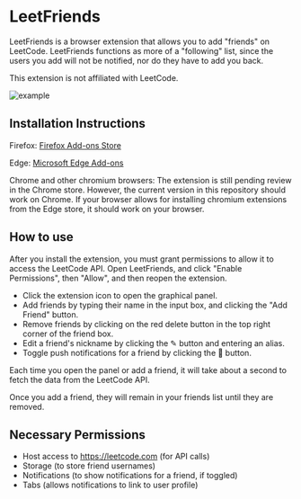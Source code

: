 # LeetFriends

LeetFriends is a browser extension that allows you to add "friends" on LeetCode. LeetFriends functions as more of a "following" list, since the users you add will not be notified, nor do they have to add you back.

This extension is not affiliated with LeetCode.

![example](https://raw.githubusercontent.com/ericanderson2/leet-friends/main/example.png)

## Installation Instructions

Firefox: [Firefox Add-ons Store](https://addons.mozilla.org/en-US/firefox/addon/leetfriends/)

Edge: [Microsoft Edge Add-ons](https://microsoftedge.microsoft.com/addons/detail/leetfriends/bidcgeceaakflgkjapkaajgcdhepfimn)

Chrome and other chromium browsers: The extension is still pending review in the Chrome store. However, the current version in this repository should work on Chrome. If your browser allows for installing chromium extensions from the Edge store, it should work on your browser.

## How to use

After you install the extension, you must grant permissions to allow it to access the LeetCode API. Open LeetFriends, and click "Enable Permissions", then "Allow", and then reopen the extension.

- Click the extension icon to open the graphical panel.
- Add friends by typing their name in the input box, and clicking the "Add Friend" button.
- Remove friends by clicking on the red delete button in the top right corner of the friend box.
- Edit a friend's nickname by clicking the ✎ button and entering an alias.
- Toggle push notifications for a friend by clicking the 🔔 button.

Each time you open the panel or add a friend, it will take about a second to fetch the data from the LeetCode API.

Once you add a friend, they will remain in your friends list until they are removed.

## Necessary Permissions
- Host access to https://leetcode.com (for API calls)
- Storage (to store friend usernames)
- Notifications (to show notifications for a friend, if toggled)
- Tabs (allows notifications to link to user profile)
